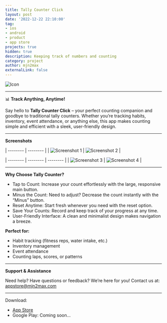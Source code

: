 ```yaml
---
title: Tally Counter Click
layout: post
date: '2022-12-22 22:10:00'
tag:
- ios
- android
- product
- app store
projects: true
hidden: true
description: Keeping track of numbers and counting
category: project
author: mjn2max
externalLink: false
---
```


![Icon](https://raw.githubusercontent.com/mjn2max/mjn2max.github.io/main/assets/blog/tally-counter-click/icon-light.png)

---

📊 **Track Anything, Anytime!**

Say hello to **Tally Counter Click** – your perfect counting companion and goodbye to traditional tally counters. Whether you’re tracking habits, inventory, event attendance, or anything else, this app makes counting simple and efficient with a sleek, user-friendly design.

---

**Screenshots**

| -------- | -------- |
| ![Screenshot 1](https://raw.githubusercontent.com/mjn2max/mjn2max.github.io/main/assets/blog/tally-counter-click/1.png)     | ![Screenshot 2](https://raw.githubusercontent.com/mjn2max/mjn2max.github.io/main/assets/blog/tally-counter-click/2.png)     |

| -------- | -------- | -------- | 
| ![Screenshot 3](https://raw.githubusercontent.com/mjn2max/mjn2max.github.io/main/assets/blog/tally-counter-click/3.png)     | ![Screenshot 4](https://raw.githubusercontent.com/mjn2max/mjn2max.github.io/main/assets/blog/tally-counter-click/4.png)     |   

---

**Why Choose Tally Counter?**

* Tap to Count: Increase your count effortlessly with the large, responsive main button.
* Minus the Count: Need to adjust? Decrease the count instantly with the “Minus” button.
* Reset Anytime: Start fresh whenever you need with the reset option.
* Save Your Counts: Record and keep track of your progress at any time.
* User-Friendly Interface: A clean and minimalist design makes navigation a breeze.

**Perfect for:**
* Habit tracking (fitness reps, water intake, etc.)
* Inventory management
* Event attendance
* Counting laps, scores, or patterns

---

**Support & Assistance**

Need help? Have questions or feedback? 
We’re here for you! Contact us at: [appstore@mjn2max.com](mailto:appstore@mjn2max.com)

---

Download:
- [App Store](https://apps.apple.com/app/id6738299656)
- Google Play: Coming soon...
